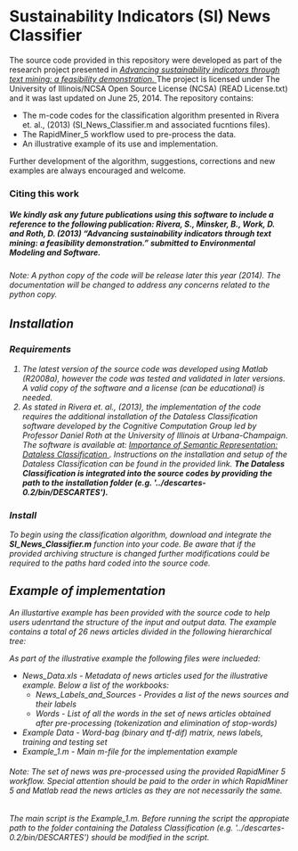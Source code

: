 Sustainability Indicators (SI) News Classifier
==================
The source code provided in this repository were developed as part of the research project presented in <a href="http://hdl.handle.net/2142/45309"> <i> Advancing sustainability indicators through text mining: a feasibility demonstration. </i></a> The project is licensed under The University of Illinois/NCSA Open Source License (NCSA) (READ License.txt) and it was last updated on June 25, 2014. The repository contains:
<ul>
<li> The m-code codes for the classification algorithm presented in Rivera et. al., (2013) (SI_News_Classifier.m  and associated fucntions files). </li>
<li> The RapidMiner_5 workflow used to pre-process the data. </li>
<li> An illustrative example of its use and implementation. </li>
</ul>

Further development of the algorithm, suggestions, corrections and new examples are always encouraged and welcome.

### Citing this work
##### We kindly ask any future publications using this software to include a reference to the following publication:   Rivera, S., Minsker, B., Work, D. and Roth, D. (2013) “Advancing sustainability indicators through text mining: a feasibility demonstration.” <i> submitted to Environmental Modeling and Software.

###### Note: A python copy of the code will be release later this year (2014). The documentation will be changed to address any concerns related to the python copy.


## Installation

### Requirements
<ol>
<li> The latest version of the source code was developed using Matlab (R2008a), however the code was tested and validated in later versions. A valid copy of the software and a license (can be educational) is needed.
</li>
 
<li> As stated in Rivera et. al., (2013), the implementation of the code requires the additional installation of the <i>Dataless Classification</i> software developed by the Cognitive Computation Group led by Professor Daniel Roth at the University of Illinois at Urbana-Champaign. The software is available at: <a href = 'http://cogcomp.cs.illinois.edu/page/software_view/Descartes'> <i> Importance of Semantic Representation: Dataless Classification </i></a>. Instructions on the installation and setup of the <i> Dataless Classification </i> can be found in the provided link. <b>The <i> Dataless Classification <i/> is integrated into the source codes by providing the path to the installation folder (e.g. '../descartes-0.2/bin/DESCARTES').</b>
</li>
</ol>


### Install

To begin using the classification algorithm, download and integrate the <b>SI_News_Classifier.m</b> function into your code. Be aware that if the provided archiving structure is changed further modifications could be required to the paths hard coded into the source code.

## Example of implementation

An illustartive example has been provided with the source code to help users udenrtand the structure of the input and output data. The example contains a total of 26 news articles divided in the following hierarchical tree:


  <head>  
   <script type='text/javascript' src='https://www.google.com/jsapi'></script>  
   <script type='text/javascript'>  
    google.load('visualization', '1', {packages:['orgchart']});  
    google.setOnLoadCallback(drawChart);  
    function drawChart() {  
     var data = new google.visualization.DataTable();  
     data.addColumn('string', 'Node');  
     data.addColumn('string', 'Parent');  
     data.addRows([  
      ['1', ''],  
      ['1.1', '1'],  
      ['1.2', '1'],  
      ['1.1.1', '1.1'],  
      ['1.1.2', '1.1'],  
      ['1.1.3', '1.1'],  
      ['1.2.1', '1.2'],  
      ['1.2.2', '1.2'],  
      ['1.1.1.1', '1.1.1'],  
      ['1.1.1.2', '1.1.1'],  
      ['1.1.3.1', '1.1.3'],  
      ['1.2.2.1', '1.2.2'],  
      ['1.2.2.2', '1.2.2']  
     ]);  
     var chart = new google.visualization.OrgChart(document.getElementById('chart_div'));  
     chart.draw(data);  
    }  
   </script>  
  </head>  
  <body>  
   <div id='chart_div'></div>  
  </body>





As part of the illustrative example the following files were inclueded:

<ul>
<li> News_Data.xls - Metadata of news articles used for the illustrative example. Below a list of the workbooks:
<ul>
<li> News_Labels_and_Sources - Provides a list of the news sources and their labels
<li> Words - List of all the words in the set of news articles obtained after pre-processing (tokenization and elimination of stop-words)
</ul>
<li> Example Data - Word-bag (binary and tf-dif) matrix, news labels, training and testing set
<li> Example_1.m -  Main m-file for the implementation example
</ul>

###### Note: The set of news was pre-processed using the provided RapidMiner 5 workflow. Special attention should be paid to the order in which RapidMiner 5 and Matlab read the news articles as they are not necessarily the same.

The main script is the Example_1.m. Before running the script the appropiate path to the folder containing the <i>Dataless Classification </i> (e.g. '../descartes-0.2/bin/DESCARTES') should be modified in the script. 


